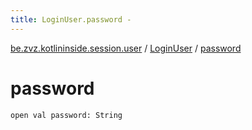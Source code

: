 ```yaml
---
title: LoginUser.password - 
---
```


[be.zvz.kotlininside.session.user](../index.html) / [LoginUser](index.html) / [password](./password.html)

# password

`open val password: String`